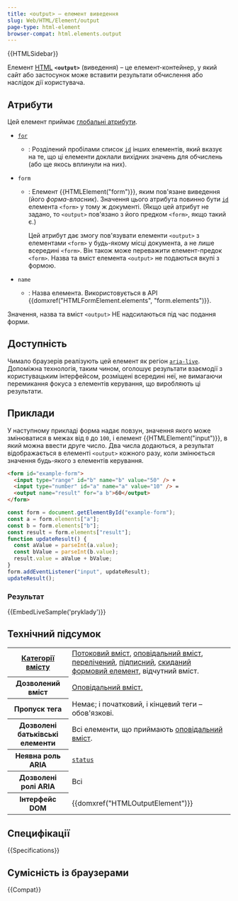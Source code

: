 ```yaml
---
title: <output> – елемент виведення
slug: Web/HTML/Element/output
page-type: html-element
browser-compat: html.elements.output
---
```


{{HTMLSidebar}}

Елемент [HTML](/uk/docs/Web/HTML) **`<output>`** (виведення) – це елемент-контейнер, у який сайт або застосунок може вставити результати обчислення або наслідок дії користувача.

## Атрибути

Цей елемент приймає [глобальні атрибути](/uk/docs/Web/HTML/Global_attributes).

- [`for`](/uk/docs/Web/HTML/Attributes/for)
  - : Розділений пробілами список [`id`](/uk/docs/Web/HTML/Global_attributes/id) інших елементів, який вказує на те, що ці елементи доклали вихідних значень для обчислень (або ще якось вплинули на них).
- `form`

  - : Елемент {{HTMLElement("form")}}, яким пов'язане виведення (його _форма-власник_). Значення цього атрибута повинно бути [`id`](/uk/docs/Web/HTML/Global_attributes/id) елемента `<form>` у тому ж документі. (Якщо цей атрибут не задано, то `<output>` пов'язано з його предком `<form>`, якщо такий є.)

    Цей атрибут дає змогу пов'язувати елементи `<output>` з елементами `<form>` у будь-якому місці документа, а не лише всередині `<form>`. Він також може переважити елемент-предок `<form>`. Назва та вміст елемента `<output>` не подаються вкупі з формою.

- `name`
  - : Назва елемента. Використовується в API {{domxref("HTMLFormElement.elements", "form.elements")}}.

Значення, назва та вміст `<output>` НЕ надсилаються під час подання форми.

## Доступність

Чимало браузерів реалізують цей елемент як регіон [`aria-live`](/uk/docs/Web/Accessibility/ARIA/ARIA_Live_Regions). Допоміжна технологія, таким чином, оголошує результати взаємодії з користувацьким інтерфейсом, розміщені всередині неї, не вимагаючи перемикання фокуса з елементів керування, що виробляють ці результати.

## Приклади

У наступному прикладі форма надає повзун, значення якого може змінюватися в межах від `0` до `100`, і елемент {{HTMLElement("input")}}, в який можна ввести друге число. Два числа додаються, а результат відображається в елементі `<output>` кожного разу, коли змінюється значення будь-якого з елементів керування.

```html
<form id="example-form">
  <input type="range" id="b" name="b" value="50" /> +
  <input type="number" id="a" name="a" value="10" /> =
  <output name="result" for="a b">60</output>
</form>
```

```js
const form = document.getElementById("example-form");
const a = form.elements["a"];
const b = form.elements["b"];
const result = form.elements["result"];
function updateResult() {
  const aValue = parseInt(a.value);
  const bValue = parseInt(b.value);
  result.value = aValue + bValue;
}
form.addEventListener("input", updateResult);
updateResult();
```

### Результат

{{EmbedLiveSample('pryklady')}}

## Технічний підсумок

<table class="properties">
  <tbody>
    <tr>
      <th scope="row">
        <a href="/uk/docs/Web/HTML/Content_categories">Категорії вмісту</a>
      </th>
      <td>
        <a href="/uk/docs/Web/HTML/Content_categories#potokovyi-vmist">Потоковий вміст</a>, <a href="/uk/docs/Web/HTML/Content_categories#opovidalnyi-vmist">оповідальний вміст</a>, <a href="/uk/docs/Web/HTML/Content_categories#perelicheni">перелічений</a>, <a href="/uk/docs/Web/HTML/Content_categories#pidpysni">підписний</a>, <a href="/uk/docs/Web/HTML/Content_categories#skydani">скиданий</a> <a href="/uk/docs/Web/HTML/Content_categories#formovyi-vmist">формовий елемент</a>, відчутний вміст.
      </td>
    </tr>
    <tr>
      <th scope="row">Дозволений вміст</th>
      <td>
        <a href="/uk/docs/Web/HTML/Content_categories#opovidalnyi-vmist">Оповідальний вміст.</a>
      </td>
    </tr>
    <tr>
      <th scope="row">Пропуск тега</th>
      <td>Немає; і початковий, і кінцевий теги – обов'язкові.</td>
    </tr>
    <tr>
      <th scope="row">Дозволені батьківські елементи</th>
      <td>
        Всі елементи, що приймають <a href="/uk/docs/Web/HTML/Content_categories#opovidalnyi-vmist">оповідальний вміст</a>.
      </td>
    </tr>
    <tr>
      <th scope="row">Неявна роль ARIA</th>
      <td><a href="/uk/docs/Web/Accessibility/ARIA/Roles/status_role"><code>status</code></a></td>
    </tr>
    <tr>
      <th scope="row">Дозволені ролі ARIA</th>
      <td>Всі</td>
    </tr>
    <tr>
      <th scope="row">Інтерфейс DOM</th>
      <td>{{domxref("HTMLOutputElement")}}</td>
    </tr>
  </tbody>
</table>

## Специфікації

{{Specifications}}

## Сумісність із браузерами

{{Compat}}
